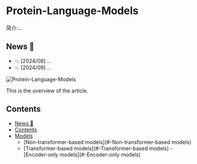 # Protein-Language-Models

简介:...


## News 🌟

- 💥 [2024/08] ...
- 💥 [2024/09] ...

![Protein-Language-Models](https://github.com/shuxiang111/Protein-Language-Models/blob/c71da17722411fb364288d313198d37384f8049d/figures/overview.png)

This is the overview of the article.


## Contents
- [News 🌟](#-News)
- [Contents](#-Contents)
- [Models](#-Models)
  - [Non-transformer-based models](#-Non-transformer-based models)
  - [Transformer-based models](#-Transformer-based models)
    -[Encoder-only models](#-Encoder-only models)












